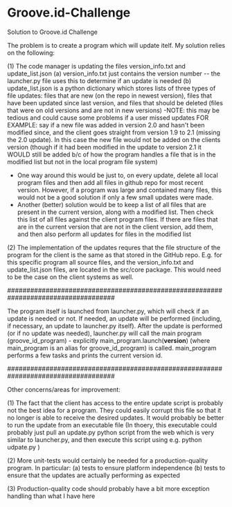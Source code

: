 # Groove.id-Challenge
Solution to Groove.id Challenge

The problem is to create a program which will update itelf. 
My solution relies on the following:

(1) The code manager is updating the files version_info.txt and update_list.json
  (a) version_info.txt just contains the version number -- the launcher.py file uses this to determine if an update is needed
  (b) update_list.json is a python dictionary which stores lists of three types of file updates: files that are new (on the repo in newest version), files that have been updated since last version, and files that should be deleted (files that were on old versions and are not in new versions)
    -NOTE: this may be tedious and could cause some problems if a user missed updates 
    FOR EXAMPLE: say if a new file was added in version 2.0 and hasn't been modified since, and the client goes straight from version 1.9 to 2.1 (missing the 2.0 update). In this case the new file would not be added on
the clients version (though if it had been modified in the update to version 2.1 it WOULD still be added b/c of how the program handles a file that is in the modified list but not in the local program file system)
  - One way around this would be just to, on every update, delete all local program files and then add all files in github repo for most recent version. However, if a program was large and contained many files, this would not be a good solution if only a few small updates were made.
  - Another (better) solution would be to keep a list of all files that are present in the current version, along with a modified list. Then check this list of all files against the client program files. If there are files that are in the current version that are not in the client version, add them, and then also perform all updates for files in the modified list
  
(2) The implementation of the updates requres that the file structure of the program for the client is the same as that stored in the GitHub repo. E.g. for this specific program all source files, and the version_info.txt
and update_list.json files, are located in the src/core package. This would need to be the case on the client systems as well.


####################################################################################

The program itself is launched from launcher.py, which will check if an update is needed or not. 
If needed, an update will be performed (including, if necessary, an update to launcher.py itself).
After the update is performed (or if no update was needed), launcher.py will call the main program 
(groove_id_program) - explicitly  main_program.launch(__version__)  (where main_program is an alias for groove_id_program) is called. main_program performs a few tasks and prints the current version id.

####################################################################################

Other concerns/areas for improvement:

(1) The fact that the client has access to the entire update script is probably not the best idea
for a program. They could easily corrupt this file so that it no longer is able to receive the desired updates.
It would probably be better to run the update from an executable file (In thoery, this executable could probably just pull an update.py python script from the web which is very similar to launcher.py, and then execute this script using e.g. python udpate.py )

(2) More unit-tests would certainly be needed for a production-quality program. In particular:
  (a) tests to ensure platform independence
  (b) tests to ensure that the updates are actually performing as expected
  
(3) Production-quality code should probably have a bit more exception handling than what I have here

